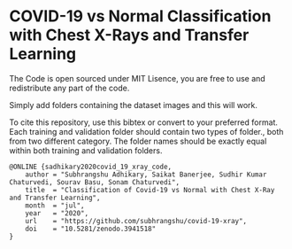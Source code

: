 # COVID-19 vs Normal Classification with Chest X-Rays and Transfer Learning

The Code is open sourced under MIT Lisence, you are free to use and redistribute any part of the code.

Simply add folders containing the dataset images and this will work.

To cite this repository, use this bibtex or convert to your preferred format. Each training and validation folder should contain two types of folder., both from two different category. The folder names should be exactly equal within both training and validation folders.

```
@ONLINE {sadhikary2020covid_19_xray_code,
    author = "Subhrangshu Adhikary, Saikat Banerjee, Sudhir Kumar Chaturvedi, Sourav Basu, Sonam Chaturvedi",
    title  = "Classification of Covid-19 vs Normal with Chest X-Ray and Transfer Learning",
    month  = "jul",
    year   = "2020",
    url    = "https://github.com/subhrangshu/covid-19-xray",
    doi    = "10.5281/zenodo.3941518"
}
```
